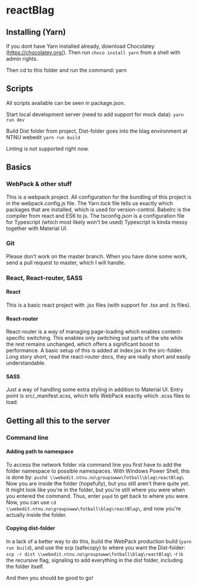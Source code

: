 # reactBlag

## Installing (Yarn)

If you dont have Yarn installed already, download Chocolatey (https://chocolatey.org/). Then run
```choco install yarn``` from a shell with admin rights.

Then cd to this folder and run the command: yarn

## Scripts

All scripts available can be seen in package.json.

Start local development server (need to add support for mock data):
```yarn run dev```

Build Dist folder from project, Dist-folder goes into the blag environment at NTNU webedit
```yarn run build```

Linting is not supported right now.

## Basics

### WebPack & other stuff
This is a webpack project. All configuration for the bundling of this project is in the webpack.config.js file.
The Yarn.lock file tells us exactly which packages that are installed, which is used for version-control.
Babelrc is the compiler from react and ES6 to js. The tsconfig.json is a configuration file for Typescript (which most likely won't be used)
Typescript is kinda messy together with Material UI.

### Git
Please don't work on the master branch. When you have done some work, send a pull request to master, which I will handle.

### React, React-router, SASS

#### React
This is a basic react project with .jsx files (with support for .tsx and .ts files).

#### React-router
React-router is a way of managing page-loading which enables content-specific switching.
This enables only switching out parts of the site while the rest remains unchanged, which offers a significant boost to performance.
A basic setup of this is added at index.jsx in the src-folder. Long story short, read the react-router docs, they are really short and easily understandable.

#### SASS
Just a way of handling some extra styling in addition to Material UI. Entry point is src/_manifest.scss, which tells WebPack exactly which .scss files to load.

## Getting all this to the server

### Command line
#### Adding path to namespace
To access the network folder via command line you first have to add the folder namespace to possible namespaces. With Windows Power Shell, this is done by:
```pushd \\webedit.ntnu.no\groupswww\fotball\blag\reactBlag\```
Now you are inside the folder (hopefully), but you still aren't there quite yet. It might look like you're in the folder, but you're still where you were when you entered the command.
Thus, enter ```popd``` to get back to where you were. Now, you can use ```cd \\webedit.ntnu.no\groupswww\fotball\blag\reactBlag\```, and now you're actually inside the folder.

#### Copying dist-folder
In a lack of a better way to do this, build the WebPack production build (```yarn run build```), and use the scp (safecopy) to where you want the Dist-folder:
```scp -r dist \\webedit.ntnu.no\groupswww\fotball\blag\reactBlag\```
-r is the recursive flag, signaling to add everything in the dist folder, including the folder itself.

And then you should be good to go!